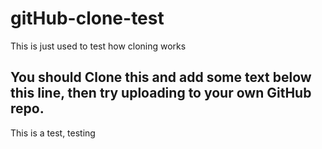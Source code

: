 # gitHub-clone-test
This is just used to test how cloning works

## You should Clone this and add some text below this line, then try uploading to your own GitHub repo.
This is a test, testing
